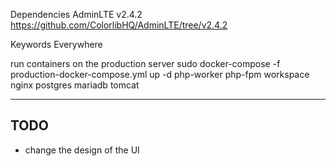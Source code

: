 Dependencies
AdminLTE v2.4.2 https://github.com/ColorlibHQ/AdminLTE/tree/v2.4.2

Keywords Everywhere

run containers on the production server
sudo docker-compose -f production-docker-compose.yml up -d php-worker php-fpm workspace nginx postgres mariadb tomcat


-----
TODO
-----
* change the design of the UI
